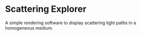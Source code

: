 # Scattering Explorer

A simple rendering software to display scattering light paths in a homogeneous medium.
